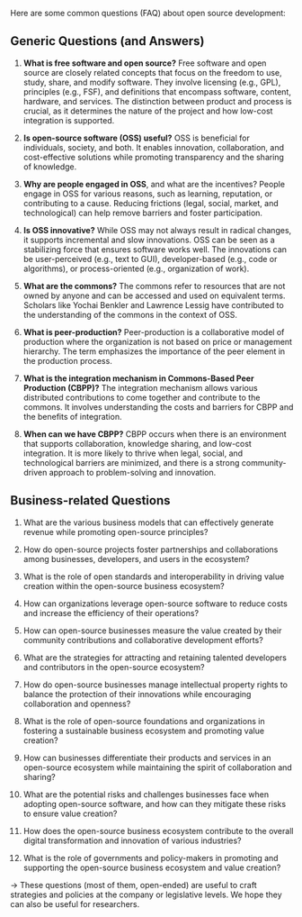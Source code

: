 Here are some common questions (FAQ) about open source development:

## Generic Questions (and Answers)

1.  **What is free software and open source?** Free software and open source are closely related concepts that focus on the freedom to use, study, share, and modify software. They involve licensing (e.g., GPL), principles (e.g., FSF), and definitions that encompass software, content, hardware, and services. The distinction between product and process is crucial, as it determines the nature of the project and how low-cost integration is supported.
    
2.  **Is open-source software (OSS) useful?** OSS is beneficial for individuals, society, and both. It enables innovation, collaboration, and cost-effective solutions while promoting transparency and the sharing of knowledge.
    
3.  **Why are people engaged in OSS**, and what are the incentives? People engage in OSS for various reasons, such as learning, reputation, or contributing to a cause. Reducing frictions (legal, social, market, and technological) can help remove barriers and foster participation.
    
4.  **Is OSS innovative?** While OSS may not always result in radical changes, it supports incremental and slow innovations. OSS can be seen as a stabilizing force that ensures software works well. The innovations can be user-perceived (e.g., text to GUI), developer-based (e.g., code or algorithms), or process-oriented (e.g., organization of work).
    
5.  **What are the commons?** The commons refer to resources that are not owned by anyone and can be accessed and used on equivalent terms. Scholars like Yochai Benkler and Lawrence Lessig have contributed to the understanding of the commons in the context of OSS.
    
6.  **What is peer-production?** Peer-production is a collaborative model of production where the organization is not based on price or management hierarchy. The term emphasizes the importance of the peer element in the production process.
    
7.  **What is the integration mechanism in Commons-Based Peer Production (CBPP)?** The integration mechanism allows various distributed contributions to come together and contribute to the commons. It involves understanding the costs and barriers for CBPP and the benefits of integration.
    
8.  **When can we have CBPP?** CBPP occurs when there is an environment that supports collaboration, knowledge sharing, and low-cost integration. It is more likely to thrive when legal, social, and technological barriers are minimized, and there is a strong community-driven approach to problem-solving and innovation.

## Business-related Questions

1.  What are the various business models that can effectively generate revenue while promoting open-source principles?
    
2.  How do open-source projects foster partnerships and collaborations among businesses, developers, and users in the ecosystem?
    
3.  What is the role of open standards and interoperability in driving value creation within the open-source business ecosystem?
    
4.  How can organizations leverage open-source software to reduce costs and increase the efficiency of their operations?
    
5.  How can open-source businesses measure the value created by their community contributions and collaborative development efforts?
    
6.  What are the strategies for attracting and retaining talented developers and contributors in the open-source ecosystem?
    
7.  How do open-source businesses manage intellectual property rights to balance the protection of their innovations while encouraging collaboration and openness?
    
8.  What is the role of open-source foundations and organizations in fostering a sustainable business ecosystem and promoting value creation?
    
9.  How can businesses differentiate their products and services in an open-source ecosystem while maintaining the spirit of collaboration and sharing?
    
10.  What are the potential risks and challenges businesses face when adopting open-source software, and how can they mitigate these risks to ensure value creation?
    
11.  How does the open-source business ecosystem contribute to the overall digital transformation and innovation of various industries?
    
12.  What is the role of governments and policy-makers in promoting and supporting the open-source business ecosystem and value creation?

→ These questions (most of them, open-ended) are useful to craft strategies and policies at the company or legislative levels. We hope they can also be useful for researchers.
